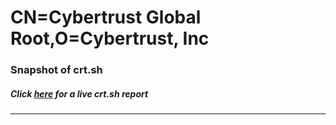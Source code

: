 # CN=Cybertrust Global Root,O=Cybertrust\, Inc
### Snapshot of crt.sh
##### Click [here](https://crt.sh/?q=Serial_0400000000012A4292C35E) for a live crt.sh report

---
